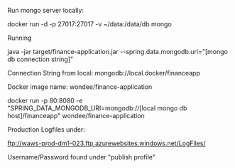 

Run mongo server locally:

docker run -d -p 27017:27017 -v ~/data:/data/db mongo

Running

java -jar target/finance-application.jar --spring.data.mongodb.uri="[mongo db connection string]"

Connection String from local: mongodb://local.docker/financeapp

Docker image name: wondee/finance-application

docker run -p 80:8080 -e "SPRING_DATA_MONGODB_URI=mongodb://[local mongo db host]/financeapp" wondee/finance-application

Production Logfiles under:

ftp://waws-prod-dm1-023.ftp.azurewebsites.windows.net/LogFiles/

Username/Password found under "publish profile"
